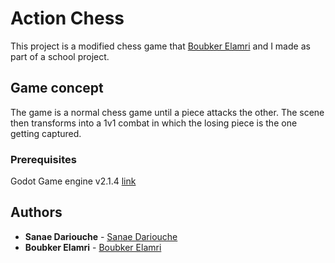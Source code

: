 # Action Chess

This project is a modified chess game that [Boubker Elamri](https://github.com/bob96) and I made as part of a school project. 



## Game concept

The game is a normal chess game until a piece attacks the other. The scene then transforms into a 1v1 combat in which the losing piece is the one getting captured.
### Prerequisites

Godot Game engine v2.1.4 [link](https://github.com/godotengine/godot/releases/tag/2.1.4-stable)




## Authors

* **Sanae Dariouche** - [Sanae Dariouche](https://github.com/Sanae-Dariouche)
* **Boubker Elamri**  - [Boubker Elamri](https://github.com/bob96)
